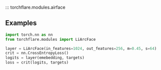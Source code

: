 ::: torchflare.modules.airface

## Examples

``` python
import torch.nn as nn
from torchflare.modules import LiArcFace

layer = LiArcFace(in_features=1024, out_features=256, m=0.45, s=64)
crit = nn.CrossEntropyLoss()
logits = layer(emebedding, targets)
loss = crit(logits, targets)
```
